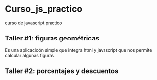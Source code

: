 # Curso_js_practico
curso de javascript practico
## Taller #1: figuras geométricas	
Es una aplicacioón simple que integra html y javascript que nos permite calcular algunas figuras

## Taller #2: porcentajes y descuentos

